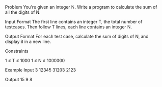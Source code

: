 Problem
You're given an integer N. Write a program to calculate the sum of all the digits of N.

Input Format
The first line contains an integer T, the total number of testcases. Then follow T lines, each line contains an integer N.

Output Format
For each test case, calculate the sum of digits of N, and display it in a new line.

Constraints

1 ≤ T ≤ 1000
1 ≤ N ≤ 1000000

Example
Input
3
12345
31203
2123

Output
15
9
8

